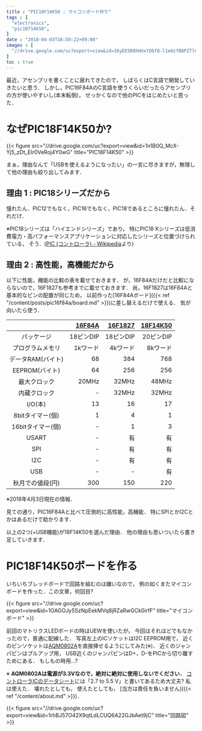 ```yaml
---
title : "PIC18F14K50 : マイコンボード作り"
tags : [
  "electronics",
  "pic18f14k50",
]
date : "2018-04-03T16:50:22+09:00"
images : [
  "//drive.google.com/uc?export=view&id=16yEESR8hHXxYDbfQ-l1eOzfB8PZTl6Cc",
]
toc : true
---
```


最近，アセンブリを書くことに疲れてきたので，
しばらくはC言語で開発していきたいと思う．
しかし，PIC16F84AのC言語を使うくらいだったらアセンブリの方が使いやすいし(本末転倒)，
せっかくなので他のPICをはじめたいと思った．

<!--more-->

# なぜPIC18F14K50か?

{{< figure src="//drive.google.com/uc?export=view&id=1n1B0Q_McX-Yj5_zDt_EIr0VeRoj4Y0wG" title="PIC18F14K50" >}}

まぁ，理由なんて「USBを使えるようになったい」の一言に尽きますが，無理して他の理由も絞り出してみます．  

## 理由 1 : PIC18シリーズだから

憧れたん．PIC12でもなく，PIC16でもなく，PIC18であるところに憧れたん．それだけ．  

※PIC18シリーズは「ハイエンドシリーズ」であり，
特にPIC18 Kシリーズは低消費電力・高パフォーマンスアプリケーションに対応したシリーズと位置づけられている，
そう．([PIC (コントローラ) - Wikipedia](https://ja.wikipedia.org/wiki/PIC_(%E3%82%B3%E3%83%B3%E3%83%88%E3%83%AD%E3%83%BC%E3%83%A9)#8bit_PIC%E3%82%B7%E3%83%AA%E3%83%BC%E3%82%BA%EF%BC%88%E3%83%87%E3%83%BC%E3%82%BF%E3%83%A1%E3%83%A2%E3%83%AA%E3%81%8C8%E3%83%93%E3%83%83%E3%83%88%E5%B9%85%EF%BC%89)より)

## 理由 2 : 高性能，高機能だから

以下に性能，機能の比較の表を載せておきます．
が，16F84Aだけだと比較にならないので，16F1827も参考までに載せておきます．
尚，16F1827は16F84Aと基本的なピンの配置が同じため，
以前作った[16F84Aボード]({{< ref "/content/posts/pic16f84a/board.md" >}})に差し替えるだけで使える．
気が向いたら使う．

|  | [16F84A](http://akizukidenshi.com/catalog/g/gI-00097/) | [16F1827](http://akizukidenshi.com/catalog/g/gI-04430/) | [18F14K50](http://akizukidenshi.com/catalog/g/gI-03031/) |
|:-:|--:|--:|--:|
| パッケージ | 18ピンDIP | 18ピンDIP | 20ピンDIP |
| プログラムメモリ | 1kワード | 4kワード | 8kワード |
| データRAM(バイト) | 68 | 384 | 768 |
| EEPROM(バイト) | 64 | 256 | 256 |
| 最大クロック | 20MHz | 32MHz | 48MHz |
| 内蔵クロック | - | 32MHz | 32MHz |
| I/O(本) | 13 | 16 | 17 |
| 8bitタイマー(個) | 1 | 4 | 1 |
| 16bitタイマー(個) | - | 1 | 3 |
| USART | - | 有 | 有 |
| SPI | - | 有 | 有 |
| I2C | - | 有 | 有 |
| USB | - | - | 有 |
| 秋月での値段(円) | 300 | 150 | 220 |

※2018年4月3日現在の情報．

見ての通り，PIC16F84Aと比べて圧倒的に高性能，高機能．
特にSPIとかI2Cとかはあるだけで助かります．

以上の2つ(+USB機能)が18F14K50を選んだ理由．
他の理由も思いついたら書き足していきます．

# PIC18F14K50ボードを作る

いちいちブレッドボードで回路を組むのは嫌いなので，
例の如くまたマイコンボードを作った．この文章，何回目?

{{< figure src="//drive.google.com/uc?export=view&id=1OAGOJy5SzNpEekMVq8jRZaRwGCk0irfF" title="マイコンボード" >}}

前回のマトリクスLEDボードの時はUEWを使いたが，
今回はそれほどでもなかったので，普通に配線した．
写真左上のICソケットはI2C EEPROM用で，
近くのピンソケットは[AQM0802A](http://akizukidenshi.com/catalog/g/gP-06669/)を直接挿せるようにしてみた(※)．
近くのジャンパピンはプルアップ用，
USB近くのジャンパピンはD+，D-をPICから切り離すためにある．
もしもの時用...?

※ **AQM0802Aは電源が3.3Vなので，絶対に絶対に使用しないでください．**
[コントローラICのデータシート](http://akizukidenshi.com/download/ds/sitronix/st7032.pdf)には「2.7 to 5.5 V」と書いてあるため大丈夫? 
私は使えた．
壊れたとしても，
使えたとしても，
[当方は責任を負いません]({{< ref "/content/about.md" >}})．  

{{< figure src="//drive.google.com/uc?export=view&id=1rhBJ57O42X9qtLdLCUQ6A22GJbAet9jC" title="回路図" >}}
